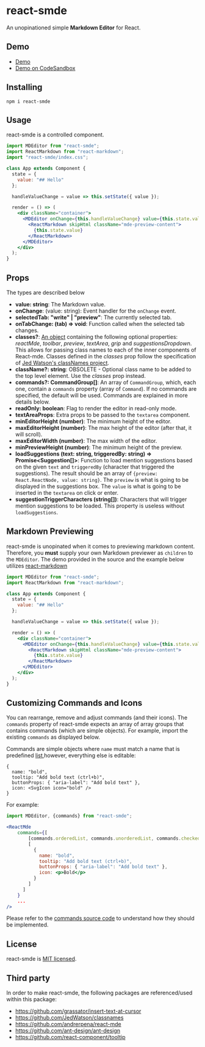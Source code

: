 # react-smde

An unopinationed simple **Markdown Editor** for React.

## Demo

- [Demo]()
- [Demo on CodeSandbox]()

## Installing

    npm i react-smde

## Usage

react-smde is a controlled component.

```jsx
import MDEditor from "react-smde";
import ReactMarkdown from "react-markdown";
import "react-smde/index.css";

class App extends Component {
  state = {
    value: "## Hello"
  };

  handleValueChange = value => this.setState({ value });

  render = () => (
    <div className="container">
      <MDEditor onChange={this.handleValueChange} value={this.state.value}>
        <ReactMarkdown skipHtml className="mde-preview-content">
          {this.state.value}
        </ReactMarkdown>
      </MDEditor>
    </div>
  );
}
```

## Props

The types are described below

- **value: string**: The Markdown value.
- **onChange**: (value: string): Event handler for the `onChange` event.
- **selectedTab: "write" | "preview"**: The currently selected tab.
- **onTabChange: (tab) => void**: Function called when the selected tab changes.
- **classes?**: [An object](https://github.com/andrerpena/react-mde/blob/master/src/classes.ts) containing the following optional properties: _reactMde_, _toolbar_, _preview_, _textArea_, _grip_ and _suggestionsDropdown_.
  This allows for passing class names to each of the inner components of React-mde. Classes defined in the _classes_ prop
  follow the specification of [Jed Watson's classNames project](https://github.com/JedWatson/classnames).
- **className?: string**: OBSOLETE - Optional class name to be added to the top level element. Use the _classes_ prop instead.
- **commands?: CommandGroup[]**: An array of `CommandGroup`, which, each one, contain a `commands` property (array of `Command`). If no commands are specified, the default will be used. Commands are explained in more details below.
- **readOnly: boolean**: Flag to render the editor in read-only mode.
- **textAreaProps**: Extra props to be passed to the `textarea` component.
- **minEditorHeight (number)**: The minimum height of the editor.
- **maxEditorHeight (number)**: The max height of the editor (after that, it will scroll).
- **maxEditorWidth (number)**: The max width of the editor.
- **minPreviewHeight (number)**: The minimum height of the preview.
- **loadSuggestions (text: string, triggeredBy: string) => Promise<Suggestion[]>**: Function to load mention suggestions based on the
  given `text` and `triggeredBy` (character that triggered the suggestions). The result should be an array of `{preview: React.ReactNode, value: string}`.
  The `preview` is what is going to be displayed in the suggestions box. The `value` is what is going to be inserted in the `textarea` on click or enter.
- **suggestionTriggerCharacters (string[])**: Characters that will trigger mention suggestions to be loaded. This property is useless
  without `loadSuggestions`.

## Markdown Previewing

react-smde is unopinated when it comes to previewing markdown content. Therefore, you **must** supply your own Markdown previewer as `children` to the `MDEditor`. The demo provided in the source and the example below utilizes [react-markdown](https://github.com/rexxars/react-markdown)

```jsx
import MDEditor from "react-smde";
import ReactMarkdown from "react-markdown";

class App extends Component {
  state = {
    value: "## Hello"
  };

  handleValueChange = value => this.setState({ value });

  render = () => (
    <div className="container">
      <MDEditor onChange={this.handleValueChange} value={this.state.value}>
        <ReactMarkdown skipHtml className="mde-preview-content">
          {this.state.value}
        </ReactMarkdown>
      </MDEditor>
    </div>
  );
}
```

## Customizing Commands and Icons

You can rearrange, remove and adjust commands (and their icons). The `commands` property of react-smde expects an array of array groups that contains commands (which are simple objects). For example, import the existing `commands` as displayed below.

Commands are simple objects where `name` must match a name that is predefined [list](blob/master/src/commands/index.js),however, everything else is editable:

```
{
  name: "bold",
  tooltip: "Add bold text (ctrl+b)",
  buttonProps: { "aria-label": "Add bold text" },
  icon: <SvgIcon icon="bold" />
}
```

For example:

```jsx
import MDEditor, {commands} from "react-smde";

<ReactMde
    commands={[
        [commands.orderedList, commands.unorderedList, commands.checkedList],
        [
          {
            name: "bold",
            tooltip: "Add bold text (ctrl+b)",
            buttonProps: { "aria-label": "Add bold text" },
            icon: <p>Bold</p>
          }
        ]
      ]
    }
    ...
/>
```

Please refer to the [commands source code](https://github.com/mattcarlotta/react-smde/tree/master/src/commands) to understand how they
should be implemented.

## License

react-smde is [MIT licensed](blob/master/LICENSE).

## Third party

In order to make react-smde, the following packages are referenced/used within this package:

- https://github.com/grassator/insert-text-at-cursor
- https://github.com/JedWatson/classnames
- https://github.com/andrerpena/react-mde
- https://github.com/ant-design/ant-design
- https://github.com/react-component/tooltip

